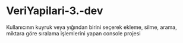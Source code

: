 # VeriYapilari-3.-dev
Kullanıcının kuyruk veya yığından birini seçerek ekleme, silme, arama, miktara göre sıralama işlemlerini yapan console projesi
